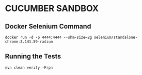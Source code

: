 # CUCUMBER SANDBOX

## Docker Selenium Command

```docker run -d -p 4444:4444 --shm-size=2g selenium/standalone-chrome:3.141.59-radium```

##  Running the Tests

```mvn clean verify -Prpn```
